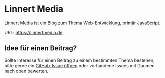 # Linnert Media

Linnert Media ist ein Blog zum Thema Web-Entwicklung, primär JavaScript.

URL: <https://linnertmedia.de>

## Idee für einen Beitrag?

Sollte Interesse für einen Beitrag zu einem bestimmten Thema bestehen, bitte gerne ein [GitHub-Issue öffnen](https://github.com/alinnert/linnertmedia/issues) oder vorhandene Issues mit Daumen nach oben bewerten.
